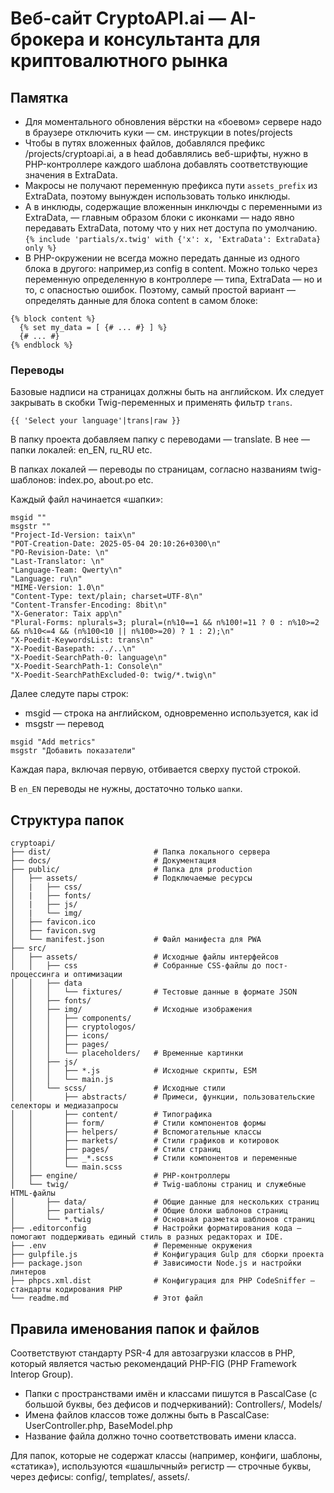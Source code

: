 # Веб-сайт CryptoAPI.ai — AI-брокера и консультанта для криптовалютного рынка

## Памятка

- Для моментального обновления вёрстки на «боевом» сервере надо в браузере отключить куки — см. инструкции в notes/projects
- Чтобы в путях вложенных файлов, добавлялся префикс /projects/cryptoapi.ai, а в head добавлялись веб-шрифты, нужно в PHP-контроллере каждого шаблона добавлять соответствующие значения в ExtraData.
- Макросы не получают переменную префикса пути `assets_prefix` из ExtraData, поэтому вынужден использовать только инклюды.
- А в инклюды, содержащие вложеннын инключды с переменными из ExtraData, — главным образом блоки с иконками — надо явно передавать ExtraData, потому что у них нет доступа по умолчанию.
`{% include 'partials/x.twig' with {'x': x, 'ExtraData': ExtraData} only %}`
- В PHP-окружении не всегда можно передать данные из одного блока в другого: например,из config в content. Можно только через переменную определенную в контроллере — типа, ExtraData — но и то, с опасностью ошибок. Поэтому, самый простой вариант — определять данные для блока content в самом блоке:

```twig
{% block content %}
  {% set my_data = [ {# ... #} ] %}
  {# ... #}
{% endblock %}
```

### Переводы

Базовые надписи на страницах должны быть на английском. Их следует закрывать в скобки Twig-переменных и применять фильтр `trans`.

```twig
{{ 'Select your language'|trans|raw }}
```

В папку проекта добавляем папку с переводами — translate. В нее — папки локалей: en_EN, ru_RU etc.

В папках локалей — переводы по страницам, согласно названиям twig-шаблонов: index.po, about.po etc.

Каждый файл начинается «шапки»:

```po
msgid ""
msgstr ""
"Project-Id-Version: taix\n"
"POT-Creation-Date: 2025-05-04 20:10:26+0300\n"
"PO-Revision-Date: \n"
"Last-Translator: \n"
"Language-Team: Qwerty\n"
"Language: ru\n"
"MIME-Version: 1.0\n"
"Content-Type: text/plain; charset=UTF-8\n"
"Content-Transfer-Encoding: 8bit\n"
"X-Generator: Taix app\n"
"Plural-Forms: nplurals=3; plural=(n%10==1 && n%100!=11 ? 0 : n%10>=2 && n%10<=4 && (n%100<10 || n%100>=20) ? 1 : 2);\n"
"X-Poedit-KeywordsList: trans\n"
"X-Poedit-Basepath: ../..\n"
"X-Poedit-SearchPath-0: language\n"
"X-Poedit-SearchPath-1: Console\n"
"X-Poedit-SearchPathExcluded-0: twig/*.twig\n"
```

Далее следуте пары строк:

- msgid — строка на английском, одновременно используется, как id
- msgstr — перевод

```po
msgid "Add metrics"
msgstr "Добавить показатели"
```

Каждая пара, включая первую, отбивается сверху пустой строкой.

В `en_EN` переводы не нужны, достаточно только `шапки`.

## Структура папок

```text
cryptoapi/
├── dist/                       # Папка локального сервера
├── docs/                       # Документация
├── public/                     # Папка для production
│   ├── assets/                 # Подключаемые ресурсы
│   |   ├── css/
│   |   ├── fonts/
│   |   ├── js/
│   |   └── img/
│   ├── favicon.ico
│   ├── favicon.svg
│   └── manifest.json           # Файл манифеста для PWA
├── src/
│   ├── assets/                 # Исходные файлы интерфейсов
│   │   ├── css                 # Собранные CSS-файлы до пост-процессинга и оптимизации
│   │   ├── data
│   │   │   └── fixtures/       # Тестовые данные в формате JSON
│   │   ├── fonts/
│   │   ├── img/                # Исходные изображения
│   │   │   ├── components/
│   │   │   ├── cryptologos/
│   │   │   ├── icons/
│   │   │   ├── pages/
│   │   │   └── placeholders/   # Временные картинки
│   │   ├── js/
│   │   │   ├── *.js            # Исходные скрипты, ESM
│   │   │   └── main.js
│   │   └── scss/               # Исходные стили
│   │       ├── abstracts/      # Примеси, функции, пользовательские селекторы и медиазапросы
│   │       ├── content/        # Типографика
│   │       ├── form/           # Стили компонентов формы
│   │       ├── helpers/        # Вспомогательные классы
│   │       ├── markets/        # Стили графиков и котировок
│   │       ├── pages/          # Стили страниц
│   │       ├── _*.scss         # Стили компонентов и переменные
│   │       └── main.scss
│   ├── engine/                 # PHP-контроллеры
│   └── twig/                   # Twig-шаблоны страниц и служебные HTML-файлы
│       ├── data/               # Общие данные для нескольких страниц
│       ├── partials/           # Общие блоки шаблонов страниц
│       └── *.twig              # Основная разметка шаблонов страниц
├── .editorconfig               # Настройки форматирования кода — помогают поддерживать единый стиль в разных редакторах и IDE.
├── .env                        # Переменные окружения
├── gulpfile.js                 # Конфигурация Gulp для сборки проекта
├── package.json                # Зависимости Node.js и настройки линтеров
├── phpcs.xml.dist              # Конфигурация для PHP CodeSniffer — стандарты кодирования PHP
└── readme.md                   # Этот файл
```

## Правила именования папок и файлов

Соответствуют стандарту PSR-4 для автозагрузки классов в PHP, который является частью рекомендаций PHP-FIG (PHP Framework Interop Group).

- Папки с пространствами имён и классами пишутся в PascalCase (с большой буквы, без дефисов и подчеркиваний): Controllers/, Models/
- Имена файлов классов тоже должны быть в PascalCase: UserController.php, BaseModel.php
- Название файла должно точно соответствовать имени класса.

Для папок, которые не содержат классы (например, конфиги, шаблоны, «статика»), используются «шашлычный» регистр — строчные буквы, через дефисы: config/, templates/, assets/.
